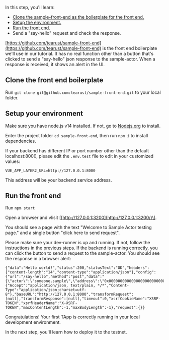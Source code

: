 In this step, you'll learn:

* [Clone the sample-front-end as the boilerplate for the front end.](README.md#clone-the-front-end-boilerplate)
* [Setup the environment.](README.md#setup-environment)
* [Run the front end.](README.md#run-the-front-end)
* Send a "say-hello" request and check the response.

[https://github.com/tearust/sample-front-end](https://github.com/tearust/sample-front-end) is the front end boilerplate we'll use in our tutorial. It has no real function other than a button that's clicked to send a "say-hello" json response to the sample-actor. When a response is received, it shows an alert in the UI. 

## Clone the front end boilerplate

Run `git clone git@github.com:tearust/sample-front-end.git` to your local folder.

## Setup your environment

Make sure you have node.js v14 installed. If not, go to [Nodejs.org](https://nodejs.org/en/) to install.

Enter the project folder `cd sample-front-end`, then run `npm i` to install dependencies.

If your backend has different IP or port number other than the default localhost:8000, please edit the `.env.test` file to edit in your customized values:

````
VUE_APP_LAYER2_URL=http://127.0.0.1:8000
````

This address will be your backend service address. 

## Run the front end

Run `npm start`

Open a browser and vlisit \[[http://127.0.0.1:3200](http://127.0.0.1:3200/)\].

You should see a page with the text "Welcome to Sample Actor testing page." and a single button "click here to send request".

Please make sure your dev-runner is up and running. If not, follow the instructions in the previous steps. If the backend is running correctly, you can click the button to send a request to the sample-actor. You should see the response in a browser alert: 

````
{"data":"Hello world!","status":200,"statusText":"OK","headers":{"content-length":"14","content-type":"application/json"},"config":{"url":"/say-hello","method":"post","data":"{\"actor\":\"someone.sample\",\"address\":\"0x000000000000000000000000000000000000000f\"}","headers":{"Accept":"application/json, text/plain, */*","Content-Type":"application/json;charset=utf-8"},"baseURL":"http://127.0.0.1:8000","transformRequest":[null],"transformResponse":[null],"timeout":0,"xsrfCookieName":"XSRF-TOKEN","xsrfHeaderName":"X-XSRF-TOKEN","maxContentLength":-1,"maxBodyLength":-1},"request":{}}
````

Congratulations! Your first TApp is correctly running in your local development environment. 

In the next step, you'll learn how to deploy it to the testnet.
